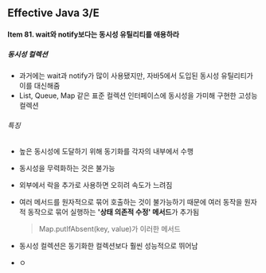 ## Effective Java 3/E

#### Item 81. wait와 notify보다는 동시성 유틸리티를 애용하라

##### 동시성 컬렉션

- 과거에는 wait과 notify가 많이 사용됐지만, 자바5에서 도입된 동시성 유틸리티가 이를 대신해줌
- List, Queue, Map 같은 표준 컬렉션 인터페이스에 동시성을 가미해 구현한 고성능 컬렉션

###### 특징

- 높은 동시성에 도달하기 위해 동기화를 각자의 내부에서 수행

- 동시성을 무력화하는 것은 불가능

- 외부에서 락을 추가로 사용하면 오히려 속도가 느려짐

- 여러 메서드를 원자적으로 묶어 호출하는 것이 불가능하기 때문에 여러 동작을 원자적 동작으로 묶어 실행하는 **'상태 의존적 수정' 메서드**가 추가됨

  > Map.putIfAbsent(key, value)가 이러한 메서드

- 동시성 컬렉션은 동기화한 컬렉션보다 훨씬 성능적으로 뛰어남



- ㅇ